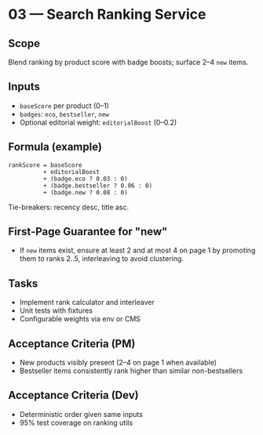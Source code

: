 # 03 — Search Ranking Service

## Scope
Blend ranking by product score with badge boosts; surface 2–4 `new` items.

## Inputs
- `baseScore` per product (0–1)
- `badges`: `eco`, `bestseller`, `new`
- Optional editorial weight: `editorialBoost` (0–0.2)

## Formula (example)
```
rankScore = baseScore
          + editorialBoost
          + (badge.eco ? 0.03 : 0)
          + (badge.bestseller ? 0.06 : 0)
          + (badge.new ? 0.08 : 0)
```
Tie-breakers: recency desc, title asc.

## First-Page Guarantee for "new"
- If `new` items exist, ensure at least 2 and at most 4 on page 1 by promoting them to ranks 2..5, interleaving to avoid clustering.

## Tasks
- Implement rank calculator and interleaver
- Unit tests with fixtures
- Configurable weights via env or CMS

## Acceptance Criteria (PM)
- New products visibly present (2–4 on page 1 when available)
- Bestseller items consistently rank higher than similar non-bestsellers

## Acceptance Criteria (Dev)
- Deterministic order given same inputs
- 95% test coverage on ranking utils